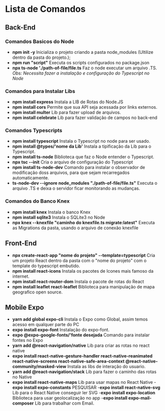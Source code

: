 # Lista de Comandos

## Back-End
### Comandos Basicos do Node
- **npm init -y**
    Inicializa o projeto criando a pasta node_modules (Ultilize dentro da pasta do projeto.);
- **npm run "script"**
    Executa os scripts configurados no package.json
- **npx ts-node './path-of-file/file.ts**
    Faz o node executar um arquivo .TS.
    *Obs: Necessita fazer a instalação e configuração do Typescript no Node*

### Comandos para Instalar Libs
- **npm install express**
    Instala a LIB de Rotas do Node.JS
- **npm install cors**
    Permite que sua API seja acessada por links externos.
- **npm install multer**
    Lib para fazer upload de arquivos.
- **npm install celebrate**
    Lib para fazer validação de campos no back-end

### Comandos Typescripts
- **npm install typescript**
    Instala o Typescript no node para ser usado.
- **npm install @types/'nome da Lib'**
    Instala a tipificação da Lib para o Typescript.
- **npm install ts-node**
    Biblioteca que faz o Node entender o Typescript.
- **npx tsc --init**
    Cria o arquivo de configuração do Typescript
- **npm install ts-node-dev**
    Comando para instalar o observador de modificação doss arquivos, para que sejam recarregados automaticamente.
- **ts-node-dev --ignore node_modules "./path-of-file/file.ts"**
    Executa o arquivo .TS e deixa o servidor ficar monitorando as mudanças.

### Comandos do Banco Knex
- **npm install knex**
    Instala o banco Knex
- **npm install sqlite3**
    Instala o SQLite3 no Node
- **npx knex --knexfile "caminho do knexfile.ts migrate:latest"**
    Executa as Migrations da pasta, usando o arquivo de conexão knexfile




## Front-End

- **npx create-react-app "nome do projeto" --template=typescript**
    Cria um projeto React dentro da pasta com o "nome do projeto" com o template do typescript embutido.
- **npm install react-icons**
    Instala os pacotes de Icones mais famoso da internet.
- **npm install react-router-dom**
    Instala o pacote de rotas do React
- **npm install leaflet react-leaflet**
    Biblioteca para manipulação de mapa geografico open source.


## Mobile Expo

- **yarn add global expo-cli**
    Instala o Expo como Global, assim temos acesso em qualquer parte do PC
- **expo install expo-font**
    Instalação do expo-font.
- **expo @expo-google-fonts/'fonte desejada**
    Comando para instalar fontes no Expo
- **yarn add @react-navigation/native**
    Lib para criar as rotas no react native
- **expo install react-native-gesture-handler react-native-reanimated react-native-screens react-native-safe-area-context @react-native-community/masked-view**
    Instala as libs de interação do usuario.
- **yarn add @react-navigation/stack**
    Lib para fazer o caminho das rotas no Native
- **expo install react-native-maps**
    Lib para usar mapas no React Native
-**expo install expo-constants**
    PESQUISAR
-**expo install react-native-svg**
    Lib para o React Native conseguir ler SVG
-**expo install expo-location**
    Biblioteca para usar geolocalização no app
-**expo install expo-mail-composer**
    Lib para trabalhar com Email.